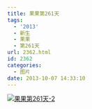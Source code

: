 ```yaml
---
title: 果果第261天
tags:
  - '2013'
  - 新生
  - 果果
  - 第261天
url: 2362.html
id: 2362
categories:
  - 图片
date: 2013-10-07 14:33:10
---
```


[![](http://photo.guolaijie.com/rooufer/uploads/2013/11/果果第261天-2.jpg "果果第261天-2")](http://photo.guolaijie.com/rooufer/uploads/2013/11/果果第261天-2.jpg)